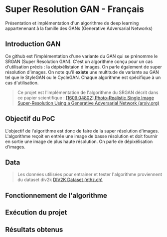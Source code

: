 # Super Resolution GAN - Français

Présentation et implémentation d'un algorithme de deep learning appartenenant à la famille des GANs (Generative Adversarial Networks)

## Introduction GAN

Ce github est l'implémentation d'une variante du GAN qui se prénomme le SRGAN (Super Resolution GAN).  C'est un algorithme conçu pour un cas d'utilisation précis : la dépixélistaion d'images. On parle également de super résolution d'images. On note qu'il **existe** une multitude de variante au GAN tel que le StyleGAN ou le CycleGAN. Chaque algorithme est spécifique à un cas d'utilisation. 

> Ce projet est l'implémentation de l'algorithme du SRGAN décrit dans ce papier scientifique : [[1609.04802] Photo-Realistic Single Image Super-Resolution Using a Generative Adversarial Network (arxiv.org)](https://arxiv.org/abs/1609.04802)

## Objectif du PoC

L'objectif de l'algorithme est donc de faire de la super résolution d'images. L'algorithme reçoit en entrée une image de basse résolution et doit fournir en sortie une image de plus haute résolution. On parle de dépixélisation d'images. 

## Data

> Les données utilisées pour entrainer et tester l'algorithme proviennent du dataset div2k [DIV2K Dataset (ethz.ch)](https://data.vision.ee.ethz.ch/cvl/DIV2K/)

## Fonctionnement de l'algorithme

## Exécution du projet

## Résultats obtenus
